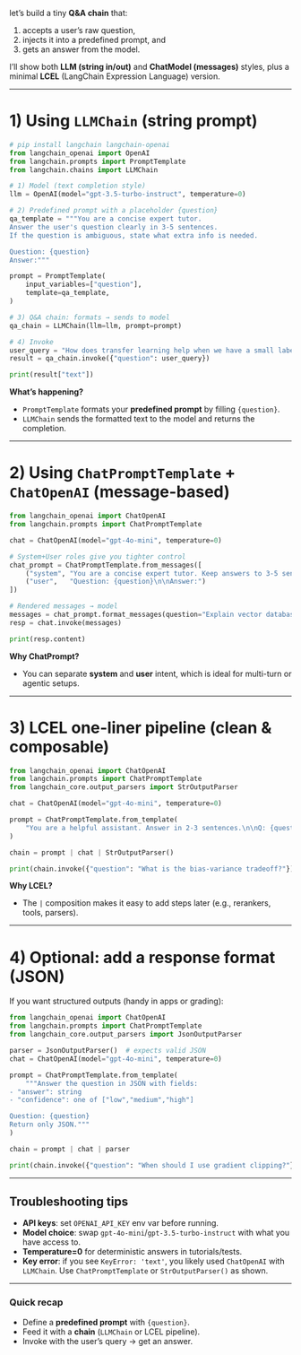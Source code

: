 let’s build a tiny **Q\&A chain** that:

1. accepts a user’s raw question,
2. injects it into a predefined prompt, and
3. gets an answer from the model.

I’ll show both **LLM (string in/out)** and **ChatModel (messages)** styles, plus a minimal **LCEL** (LangChain Expression Language) version.

---

# 1) Using `LLMChain` (string prompt)

```python
# pip install langchain langchain-openai
from langchain_openai import OpenAI
from langchain.prompts import PromptTemplate
from langchain.chains import LLMChain

# 1) Model (text completion style)
llm = OpenAI(model="gpt-3.5-turbo-instruct", temperature=0)

# 2) Predefined prompt with a placeholder {question}
qa_template = """You are a concise expert tutor.
Answer the user's question clearly in 3-5 sentences.
If the question is ambiguous, state what extra info is needed.

Question: {question}
Answer:"""

prompt = PromptTemplate(
    input_variables=["question"],
    template=qa_template,
)

# 3) Q&A chain: formats → sends to model
qa_chain = LLMChain(llm=llm, prompt=prompt)

# 4) Invoke
user_query = "How does transfer learning help when we have a small labeled dataset?"
result = qa_chain.invoke({"question": user_query})

print(result["text"])
```

**What’s happening?**

* `PromptTemplate` formats your **predefined prompt** by filling `{question}`.
* `LLMChain` sends the formatted text to the model and returns the completion.

---

# 2) Using `ChatPromptTemplate` + `ChatOpenAI` (message-based)

```python
from langchain_openai import ChatOpenAI
from langchain.prompts import ChatPromptTemplate

chat = ChatOpenAI(model="gpt-4o-mini", temperature=0)

# System+User roles give you tighter control
chat_prompt = ChatPromptTemplate.from_messages([
    ("system", "You are a concise expert tutor. Keep answers to 3-5 sentences."),
    ("user",   "Question: {question}\n\nAnswer:")
])

# Rendered messages → model
messages = chat_prompt.format_messages(question="Explain vector databases to a beginner.")
resp = chat.invoke(messages)

print(resp.content)
```

**Why ChatPrompt?**

* You can separate **system** and **user** intent, which is ideal for multi-turn or agentic setups.

---

# 3) LCEL one-liner pipeline (clean & composable)

```python
from langchain_openai import ChatOpenAI
from langchain.prompts import ChatPromptTemplate
from langchain_core.output_parsers import StrOutputParser

chat = ChatOpenAI(model="gpt-4o-mini", temperature=0)

prompt = ChatPromptTemplate.from_template(
    "You are a helpful assistant. Answer in 2-3 sentences.\n\nQ: {question}\nA:"
)

chain = prompt | chat | StrOutputParser()

print(chain.invoke({"question": "What is the bias-variance tradeoff?"}))
```

**Why LCEL?**

* The `|` composition makes it easy to add steps later (e.g., rerankers, tools, parsers).

---

# 4) Optional: add a **response format** (JSON)

If you want structured outputs (handy in apps or grading):

```python
from langchain_openai import ChatOpenAI
from langchain.prompts import ChatPromptTemplate
from langchain_core.output_parsers import JsonOutputParser

parser = JsonOutputParser()  # expects valid JSON
chat = ChatOpenAI(model="gpt-4o-mini", temperature=0)

prompt = ChatPromptTemplate.from_template(
    """Answer the question in JSON with fields:
- "answer": string
- "confidence": one of ["low","medium","high"]

Question: {question}
Return only JSON."""
)

chain = prompt | chat | parser

print(chain.invoke({"question": "When should I use gradient clipping?"}))
```

---

## Troubleshooting tips

* **API keys**: set `OPENAI_API_KEY` env var before running.
* **Model choice**: swap `gpt-4o-mini`/`gpt-3.5-turbo-instruct` with what you have access to.
* **Temperature=0** for deterministic answers in tutorials/tests.
* **Key error**: if you see `KeyError: 'text'`, you likely used `ChatOpenAI` with `LLMChain`. Use `ChatPromptTemplate` or `StrOutputParser()` as shown.

---

### Quick recap

* Define a **predefined prompt** with `{question}`.
* Feed it with a **chain** (`LLMChain` or LCEL pipeline).
* Invoke with the user’s query → get an answer.



